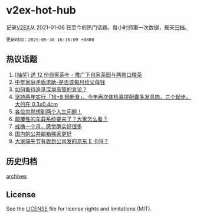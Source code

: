 # v2ex-hot-hub

 记录[V2EX](https://www.v2ex.com/)从 2021-01-06 日至今的热门话题。每小时抓取一次数据，按天[归档](archives)。

`更新时间：2025-05-30 16:16:09 +0800`

## 热议话题

1. [[抽奖] 送 12 份自家茶叶 - 推广下自家茶园与两款口粮茶](https://www.v2ex.com/t/1135227)
1. [中年家庭矛盾求助-是否该每月给父母钱](https://www.v2ex.com/t/1135404)
1. [如何看待追觅深圳高管的言论？](https://www.v2ex.com/t/1135326)
1. [坚持两年实行「16+8 轻断食」，今年再次体检喜提胆囊多发息肉，三个起步，大的在 0.3x0.4cm](https://www.v2ex.com/t/1135319)
1. [各位忽然想到两个人生问题！](https://www.v2ex.com/t/1135331)
1. [颠覆性的车载系统要来了？大家怎么看？](https://www.v2ex.com/t/1135391)
1. [戒撸一个月，感觉确实好很多](https://www.v2ex.com/t/1135372)
1. [国内的公共邮箱哪家更好](https://www.v2ex.com/t/1135310)
1. [大家端午节有收到公司发的京东 E 卡吗？](https://www.v2ex.com/t/1135366)

## 历史归档

[archives](archives)

## License

See the [LICENSE](LICENSE) file for license rights and limitations (MIT).
